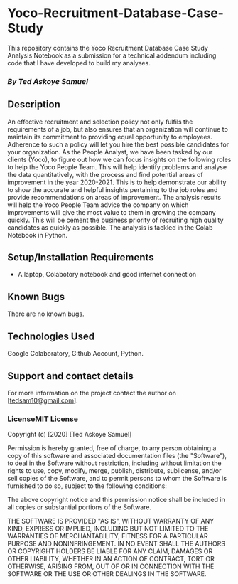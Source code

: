 # Yoco-Recruitment-Database-Case-Study
This repository contains the Yoco Recruitment Database Case Study Analysis Notebook as a submission for a technical addendum including code that I have developed to build my analyses. 

### *By Ted Askoye Samuel* 

## Description
An effective recruitment and selection policy not only fulfils the requirements of a job, but also ensures that an organization will continue to maintain its commitment to providing equal opportunity to employees. Adherence to such a policy will let you hire the best possible candidates for your organization. As the People Analyst, we have been tasked by our clients (Yoco), to figure out how we can focus insights on the following roles to help the Yoco People Team. 
This will help identify problems and analyse the data quantitatively, with the process and find potential areas of improvement in the year 2020-2021. This is to help demonstrate our ability to show the accurate and helpful insights pertaining to the job roles and provide recommendations on areas of improvement. The analysis results will help the Yoco People Team advice the company on which improvements will give the most value to them in growing the company quickly. This will be cement the business priority of recruiting high quality candidates as quickly as possible.
The analysis is tackled in the Colab Notebook in Python.

## Setup/Installation Requirements
* A laptop, Colabotory notebook and good internet connection

## Known Bugs
There are no known bugs.
## Technologies Used
Google Colaboratory, Github Account, Python.
## Support and contact details
For more information on the project contact the author on [tedsam10@gmail.com].
### LicenseMIT License

Copyright (c) [2020] [Ted Askoye Samuel]

Permission is hereby granted, free of charge, to any person obtaining a copy
of this software and associated documentation files (the "Software"), to deal
in the Software without restriction, including without limitation the rights
to use, copy, modify, merge, publish, distribute, sublicense, and/or sell
copies of the Software, and to permit persons to whom the Software is
furnished to do so, subject to the following conditions:

The above copyright notice and this permission notice shall be included in all
copies or substantial portions of the Software.

THE SOFTWARE IS PROVIDED "AS IS", WITHOUT WARRANTY OF ANY KIND, EXPRESS OR
IMPLIED, INCLUDING BUT NOT LIMITED TO THE WARRANTIES OF MERCHANTABILITY,
FITNESS FOR A PARTICULAR PURPOSE AND NONINFRINGEMENT. IN NO EVENT SHALL THE
AUTHORS OR COPYRIGHT HOLDERS BE LIABLE FOR ANY CLAIM, DAMAGES OR OTHER
LIABILITY, WHETHER IN AN ACTION OF CONTRACT, TORT OR OTHERWISE, ARISING FROM,
OUT OF OR IN CONNECTION WITH THE SOFTWARE OR THE USE OR OTHER DEALINGS IN THE
SOFTWARE.
